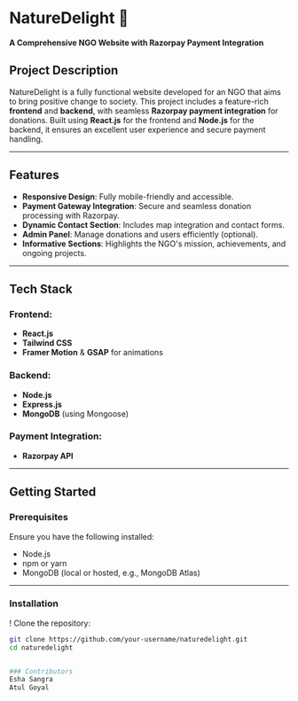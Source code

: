 # NatureDelight 🌱  
**A Comprehensive NGO Website with Razorpay Payment Integration**

## Project Description
NatureDelight is a fully functional website developed for an NGO that aims to bring positive change to society. This project includes a feature-rich **frontend** and **backend**, with seamless **Razorpay payment integration** for donations. Built using **React.js** for the frontend and **Node.js** for the backend, it ensures an excellent user experience and secure payment handling.

---

## Features
- **Responsive Design**: Fully mobile-friendly and accessible.
- **Payment Gateway Integration**: Secure and seamless donation processing with Razorpay.
- **Dynamic Contact Section**: Includes map integration and contact forms.
- **Admin Panel**: Manage donations and users efficiently (optional).
- **Informative Sections**: Highlights the NGO's mission, achievements, and ongoing projects.

---

## Tech Stack
### Frontend:
- **React.js**
- **Tailwind CSS**
- **Framer Motion** & **GSAP** for animations

### Backend:
- **Node.js**
- **Express.js**
- **MongoDB** (using Mongoose)

### Payment Integration:
- **Razorpay API**

---

## Getting Started

### Prerequisites
Ensure you have the following installed:
- Node.js
- npm or yarn
- MongoDB (local or hosted, e.g., MongoDB Atlas)

---

### Installation

! Clone the repository:
   ```bash
   git clone https://github.com/your-username/naturedelight.git
   cd naturedelight


### Contributors
Esha Sangra
Atul Goyal

